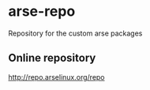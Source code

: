 # arse-repo
Repository for the custom arse packages


## Online repository 
http://repo.arselinux.org/repo
